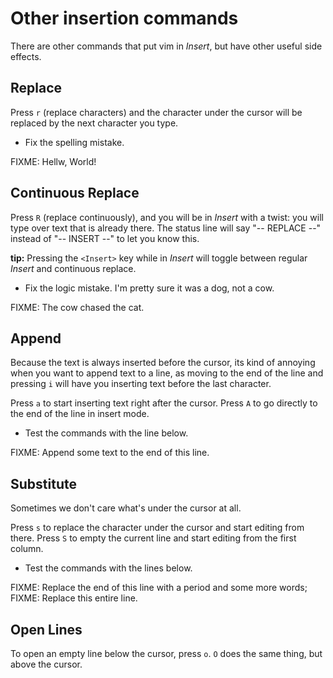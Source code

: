 Other insertion commands
========================

There are other commands that put vim in *Insert*, but have other
useful side effects.

Replace
-------

Press `r` (replace characters) and the character under the
cursor will be replaced by the next character you type.

- Fix the spelling mistake.

FIXME: Hellw, World!

Continuous Replace
------------------

Press `R` (replace continuously), and you will be in *Insert* with a
twist: you will type over text that is already there. The status line
will say "-- REPLACE --" instead of "-- INSERT --" to let you know
this.

**tip:** Pressing the `<Insert>` key while in *Insert* will toggle
between regular *Insert* and continuous replace.

- Fix the logic mistake. I'm pretty sure it was a dog, not a cow.

FIXME: The cow chased the cat.

Append
------

Because the text is always inserted before the cursor, its kind of
annoying when you want to append text to a line, as moving to the end
of the line and pressing `i` will have you inserting text before the
last character.

Press `a` to start inserting text right after the cursor. Press `A` to
go directly to the end of the line in insert mode.

- Test the commands with the line below.

FIXME: Append some text to the end of this line.

Substitute
----------

Sometimes we don't care what's under the cursor at all.

Press `s` to replace the character under the cursor and start editing
from there. Press `S` to empty the current line and start editing from
the first column.

- Test the commands with the lines below.

FIXME: Replace the end of this line with a period and some more words;
FIXME: Replace this entire line.

Open Lines
----------

To open an empty line below the cursor, press `o`. `O` does the same
thing, but above the cursor.
